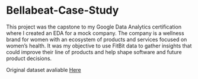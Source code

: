 # Bellabeat-Case-Study

This project was the capstone to my Google Data Analytics certification where I created an EDA for a mock company. The company is a wellness brand for women with an ecosystem of products and services focused on women’s health. It was my objective to use FitBit data to gather insights that could improve their line of products and help shape software and future product decisions.

Original dataset avaliable [Here](https://www.kaggle.com/datasets/arashnic/fitbit)
